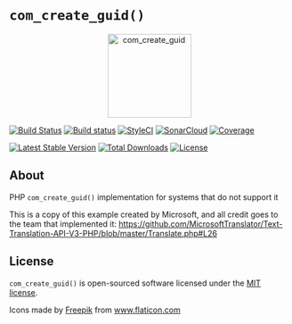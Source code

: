 # `com_create_guid()`


<p align="center"><img width="150" src="https://image.flaticon.com/icons/svg/884/884539.svg" alt="com_create_guid" /></p>

[![Build Status](https://travis-ci.org/rogervila/com_create_guid.svg?branch=master)](https://travis-ci.org/rogervila/com_create_guid)
[![Build status](https://ci.appveyor.com/api/projects/status/gwnwa37033if9e6a/branch/master?svg=true)](https://ci.appveyor.com/project/roger-vila/com-create-guid/branch/master)
[![StyleCI](https://github.styleci.io/repos/207313435/shield?branch=master)](https://github.styleci.io/repos/207313435)
[![SonarCloud](https://sonarcloud.io/api/project_badges/measure?project=rogervila_com_create_guid&metric=alert_status)](https://sonarcloud.io/dashboard?id=rogervila_com_create_guid)
[![Coverage](https://sonarcloud.io/api/project_badges/measure?project=rogervila_com_create_guid&metric=coverage)](https://sonarcloud.io/dashboard?id=rogervila_com_create_guid)

[![Latest Stable Version](https://poser.pugx.org/rogervila/com_create_guid/v/stable)](https://packagist.org/packages/rogervila/com_create_guid)
[![Total Downloads](https://poser.pugx.org/rogervila/com_create_guid/downloads)](https://packagist.org/packages/rogervila/com_create_guid)
[![License](https://poser.pugx.org/rogervila/com_create_guid/license)](https://packagist.org/packages/rogervila/com_create_guid)

## About

PHP `com_create_guid()` implementation for systems that do not support it

This is a copy of this example created by Microsoft, and all credit goes to the team that implemented it: https://github.com/MicrosoftTranslator/Text-Translation-API-V3-PHP/blob/master/Translate.php#L26 

## License

`com_create_guid()` is open-sourced software licensed under the [MIT license](https://opensource.org/licenses/MIT).

Icons made by <a href="https://www.flaticon.com/authors/freepik" title="Freepik">Freepik</a> from <a href="https://www.flaticon.com/" title="Flaticon">www.flaticon.com</a>
